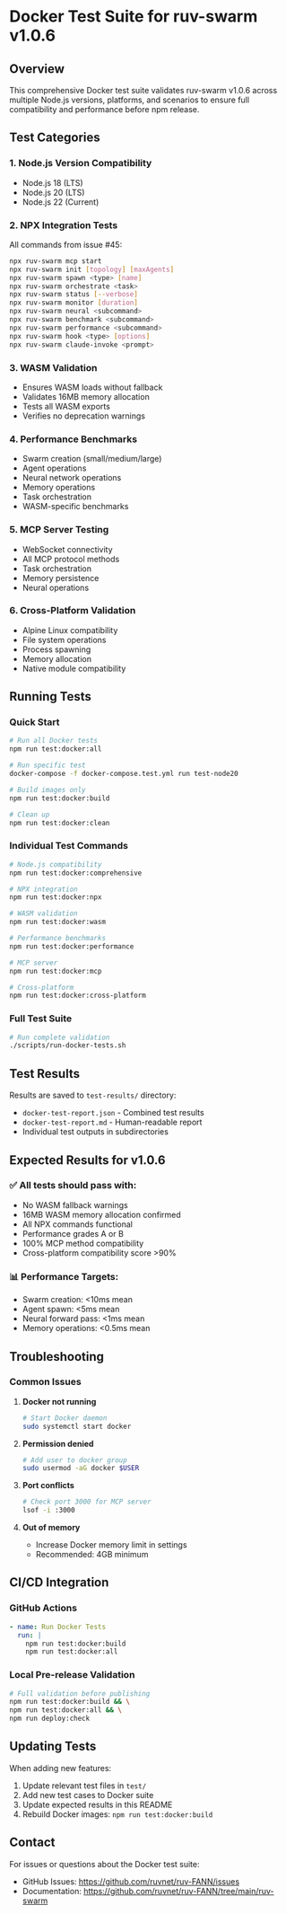 # Docker Test Suite for ruv-swarm v1.0.6

## Overview

This comprehensive Docker test suite validates ruv-swarm v1.0.6 across multiple Node.js versions, platforms, and scenarios to ensure full compatibility and performance before npm release.

## Test Categories

### 1. **Node.js Version Compatibility**
- Node.js 18 (LTS)
- Node.js 20 (LTS)
- Node.js 22 (Current)

### 2. **NPX Integration Tests**
All commands from issue #45:
```bash
npx ruv-swarm mcp start
npx ruv-swarm init [topology] [maxAgents]
npx ruv-swarm spawn <type> [name]
npx ruv-swarm orchestrate <task>
npx ruv-swarm status [--verbose]
npx ruv-swarm monitor [duration]
npx ruv-swarm neural <subcommand>
npx ruv-swarm benchmark <subcommand>
npx ruv-swarm performance <subcommand>
npx ruv-swarm hook <type> [options]
npx ruv-swarm claude-invoke <prompt>
```

### 3. **WASM Validation**
- Ensures WASM loads without fallback
- Validates 16MB memory allocation
- Tests all WASM exports
- Verifies no deprecation warnings

### 4. **Performance Benchmarks**
- Swarm creation (small/medium/large)
- Agent operations
- Neural network operations
- Memory operations
- Task orchestration
- WASM-specific benchmarks

### 5. **MCP Server Testing**
- WebSocket connectivity
- All MCP protocol methods
- Task orchestration
- Memory persistence
- Neural operations

### 6. **Cross-Platform Validation**
- Alpine Linux compatibility
- File system operations
- Process spawning
- Memory allocation
- Native module compatibility

## Running Tests

### Quick Start
```bash
# Run all Docker tests
npm run test:docker:all

# Run specific test
docker-compose -f docker-compose.test.yml run test-node20

# Build images only
npm run test:docker:build

# Clean up
npm run test:docker:clean
```

### Individual Test Commands
```bash
# Node.js compatibility
npm run test:docker:comprehensive

# NPX integration
npm run test:docker:npx

# WASM validation
npm run test:docker:wasm

# Performance benchmarks
npm run test:docker:performance

# MCP server
npm run test:docker:mcp

# Cross-platform
npm run test:docker:cross-platform
```

### Full Test Suite
```bash
# Run complete validation
./scripts/run-docker-tests.sh
```

## Test Results

Results are saved to `test-results/` directory:
- `docker-test-report.json` - Combined test results
- `docker-test-report.md` - Human-readable report
- Individual test outputs in subdirectories

## Expected Results for v1.0.6

### ✅ All tests should pass with:
- No WASM fallback warnings
- 16MB WASM memory allocation confirmed
- All NPX commands functional
- Performance grades A or B
- 100% MCP method compatibility
- Cross-platform compatibility score >90%

### 📊 Performance Targets:
- Swarm creation: <10ms mean
- Agent spawn: <5ms mean
- Neural forward pass: <1ms mean
- Memory operations: <0.5ms mean

## Troubleshooting

### Common Issues

1. **Docker not running**
   ```bash
   # Start Docker daemon
   sudo systemctl start docker
   ```

2. **Permission denied**
   ```bash
   # Add user to docker group
   sudo usermod -aG docker $USER
   ```

3. **Port conflicts**
   ```bash
   # Check port 3000 for MCP server
   lsof -i :3000
   ```

4. **Out of memory**
   - Increase Docker memory limit in settings
   - Recommended: 4GB minimum

## CI/CD Integration

### GitHub Actions
```yaml
- name: Run Docker Tests
  run: |
    npm run test:docker:build
    npm run test:docker:all
```

### Local Pre-release Validation
```bash
# Full validation before publishing
npm run test:docker:build && \
npm run test:docker:all && \
npm run deploy:check
```

## Updating Tests

When adding new features:
1. Update relevant test files in `test/`
2. Add new test cases to Docker suite
3. Update expected results in this README
4. Rebuild Docker images: `npm run test:docker:build`

## Contact

For issues or questions about the Docker test suite:
- GitHub Issues: https://github.com/ruvnet/ruv-FANN/issues
- Documentation: https://github.com/ruvnet/ruv-FANN/tree/main/ruv-swarm